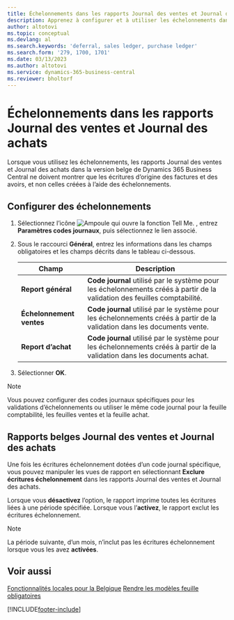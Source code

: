 ```yaml
---
title: Échelonnements dans les rapports Journal des ventes et Journal des achats
description: Apprenez à configurer et à utiliser les échelonnements dans les rapports Journal des ventes et Journal des achats dans la version belge de Business Central.
author: altotovi
ms.topic: conceptual
ms.devlang: al
ms.search.keywords: 'deferral, sales ledger, purchase ledger'
ms.search.form: '279, 1700, 1701'
ms.date: 03/13/2023
ms.author: altotovi
ms.service: dynamics-365-business-central
ms.reviewer: bholtorf
---
```


# Échelonnements dans les rapports Journal des ventes et Journal des achats

Lorsque vous utilisez les échelonnements, les rapports Journal des ventes et Journal des achats dans la version belge de Dynamics 365 Business Central ne doivent montrer que les écritures d’origine des factures et des avoirs, et non celles créées à l’aide des échelonnements.

## Configurer des échelonnements

1. Sélectionnez l’icône ![Ampoule qui ouvre la fonction Tell Me.](../../media/ui-search/search_small.png "Dites-moi ce que vous voulez faire") , entrez **Paramètres codes journaux**, puis sélectionnez le lien associé.  
2. Sous le raccourci **Général**, entrez les informations dans les champs obligatoires et les champs décrits dans le tableau ci-dessous.  

    |      Champ   |         Description        |
    |--------------|----------------------------|
    | **Report général** | **Code journal** utilisé par le système pour les échelonnements créés à partir de la validation des feuilles comptabilité. |
    | **Échelonnement ventes** | **Code journal** utilisé par le système pour les échelonnements créés à partir de la validation dans les documents vente. |
    | **Report d’achat** | **Code journal** utilisé par le système pour les échelonnements créés à partir de la validation dans les documents achat. |
    
3. Sélectionner **OK**.

> [!NOTE]
> Vous pouvez configurer des codes journaux spécifiques pour les validations d’échelonnements ou utiliser le même code journal pour la feuille comptabilité, les feuilles ventes et la feuille achat.  

## Rapports belges Journal des ventes et Journal des achats

Une fois les écritures échelonnement dotées d’un code journal spécifique, vous pouvez manipuler les vues de rapport en sélectionnant **Exclure écritures échelonnement** dans les rapports Journal des ventes et Journal des achats. 

Lorsque vous **désactivez** l’option, le rapport imprime toutes les écritures liées à une période spécifiée. Lorsque vous l’**activez**, le rapport exclut les écritures échelonnement.  

> [!NOTE]
> La période suivante, d’un mois, n’inclut pas les écritures échelonnement lorsque vous les avez **activées**.

## Voir aussi

[Fonctionnalités locales pour la Belgique](belgium-local-functionality.md)
[Rendre les modèles feuille obligatoires](specify-journal-template-mandatory.md)  

[!INCLUDE[footer-include](../../includes/footer-banner.md)]
